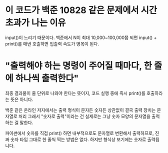 # 이 코드가 백준 10828 같은 문제에서 시간초과가 나는 이유

input()이 느리기 때문이다.
백준에서 N이 최대 10,000~100,000쯤 되면
input() + print()를 매번 호출하면 입출력 속도가 병목이 된다.

# "출력해야 하는 명령이 주어질 때마다, 한 줄에 하나씩 출력한다"

최종 결과물이 줄 단위로 나와야 한다는 뜻이지,
코드 실행 중에 즉시 print()를 호출하라는 뜻은 아니다.

백준 같은 온라인 저지에서는
출력 형식이 문자든 숫자든 상관없이 결국 출력 장치는 문자열로 처리
그래서 "숫자로 출력"이라는 건
실제로는 그냥 숫자 모양의 문자열을 출력하는 걸 말한다.

파이썬에서 숫자를 직접 print() 하면 내부적으로도 문자열로 변환해서 출력하므로,
진짜 숫자 타입 그대로 한 줄씩 찍는 방법은 없다.
하지만 형식상 보기에는 숫자로 출력됩니다.
